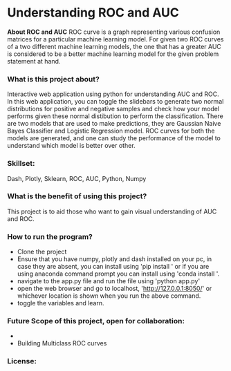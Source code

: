 # Understanding ROC and AUC
**About ROC and AUC**
ROC curve is a graph representing various confusion matrices for a particular machine learning model. 
For given two ROC curves of a two different machine learning models, the one that has a greater AUC is considered to be a better machine learning model for the given problem statement at hand.

### What is this project about?
Interactive web application using python for understanding AUC and ROC.
In this web application, you can toggle the slidebars to generate two normal distributions for positive and negative samples and check how your model performs given these normal distibution to perform the classification. There are two models that are used to make predictions, they are Gaussian Naive Bayes Classifier and Logistic Regression model. ROC curves for both the models are generated, and one can study the performance of the model to understand which model is better over other.

### Skillset:
Dash, Plotly, Sklearn, ROC, AUC, Python, Numpy

### What is the benefit of using this project?
This project is to aid those who want to gain visual understanding of AUC and ROC.
### How to run the program?
- Clone the project
- Ensure that you have numpy, plotly and dash installed on your pc, in case they are absent, you can install using 'pip install <filename>' or if you are using anaconda command prompt you can install using 'conda install <filename>'.
- navigate to the app.py file and run the file using 'python app.py'
- open the web browser and go to localhost, 'http://127.0.0.1:8050/' or whichever location is shown when you run the above command.
- toggle the variables and learn.

### Future Scope of this project, open for collaboration:
- 
- Building Multiclass ROC curves

### License: